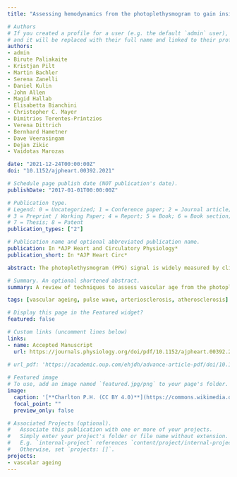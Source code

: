 ```yaml
---
title: "Assessing hemodynamics from the photoplethysmogram to gain insights into vascular age: A review from VascAgeNet"

# Authors
# If you created a profile for a user (e.g. the default `admin` user), write the username (folder name) here 
# and it will be replaced with their full name and linked to their profile.
authors:
- admin
- Birute Paliakaite
- Kristjan Pilt
- Martin Bachler
- Serena Zanelli
- Daniel Kulin
- John Allen
- Magid Hallab
- Elisabetta Bianchini
- Christopher C. Mayer
- Dimitrios Terentes-Printzios
- Verena Dittrich
- Bernhard Hametner
- Dave Veerasingam
- Dejan Zikic
- Vaidotas Marozas

date: "2021-12-24T00:00:00Z"
doi: "10.1152/ajpheart.00392.2021"

# Schedule page publish date (NOT publication's date).
publishDate: "2017-01-01T00:00:00Z"

# Publication type.
# Legend: 0 = Uncategorized; 1 = Conference paper; 2 = Journal article;
# 3 = Preprint / Working Paper; 4 = Report; 5 = Book; 6 = Book section;
# 7 = Thesis; 8 = Patent
publication_types: ["2"]

# Publication name and optional abbreviated publication name.
publication: In *AJP Heart and Circulatory Physiology*
publication_short: In *AJP Heart Circ*

abstract: The photoplethysmogram (PPG) signal is widely measured by clinical and consumer devices, and it is emerging as a potential tool for assessing vascular age. The shape and timing of the PPG pulse wave are both influenced by normal vascular ageing, changes in arterial stiffness and blood pressure, and atherosclerosis. This review summarises research into assessing vascular age from the PPG. Three categories of approaches are described&#58; (i) those which use a single PPG signal (based on pulse wave analysis); (ii) those which use multiple PPG signals (such as pulse transit time measurement); and (iii) those which use PPG and other signals (such as pulse arrival time measurement). Evidence is then presented on the performance, repeatability and reproducibility, and clinical utility of PPG-derived parameters of vascular age. Finally, the review outlines key directions for future research to realise the full potential of photoplethysmography for assessing vascular age.

# Summary. An optional shortened abstract.
summary: A review of techniques to assess vascular age from the photoplethysmogram.

tags: [vascular ageing, pulse wave, arteriosclerosis, atherosclerosis]

# Display this page in the Featured widget?
featured: false

# Custom links (uncomment lines below)
links:
- name: Accepted Manuscript
  url: https://journals.physiology.org/doi/pdf/10.1152/ajpheart.00392.2021
  
# url_pdf: 'https://academic.oup.com/ehjdh/advance-article-pdf/doi/10.1093/ehjdh/ztab089/40722408/ztab089.pdf'

# Featured image
# To use, add an image named `featured.jpg/png` to your page's folder. 
image:
  caption: '[**Charlton P.H. (CC BY 4.0)**](https://commons.wikimedia.org/wiki/File:Classes_of_photoplethysmogram_(PPG)_pulse_wave_shape.svg)'
  focal_point: ""
  preview_only: false

# Associated Projects (optional).
#   Associate this publication with one or more of your projects.
#   Simply enter your project's folder or file name without extension.
#   E.g. `internal-project` references `content/project/internal-project/index.md`.
#   Otherwise, set `projects: []`.
projects:
- vascular ageing
---
```

